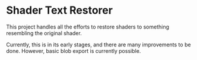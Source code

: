 ﻿# Shader Text Restorer

This project handles all the efforts to restore shaders to something resembling the original shader.

Currently, this is in its early stages, and there are many improvements to be done. However, basic blob export is currently possible.